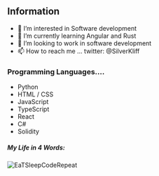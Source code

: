 
## Information
- 👀 I’m interested in Software development
- 🌱 I’m currently learning Angular and Rust
- 💼 I’m looking to work in software development
- 📫 How to reach me ... twitter: @SilverKliff


### Programming Languages....
- Python
- HTML / CSS
- JavaScript
- TypeScript
- React
- C#
- Solidity

##### My Life in 4 Words:

![EaTSleepCodeRepeat](https://user-images.githubusercontent.com/32655437/155840412-997b12d9-f6ce-4439-8439-46eb2b20a312.gif)







